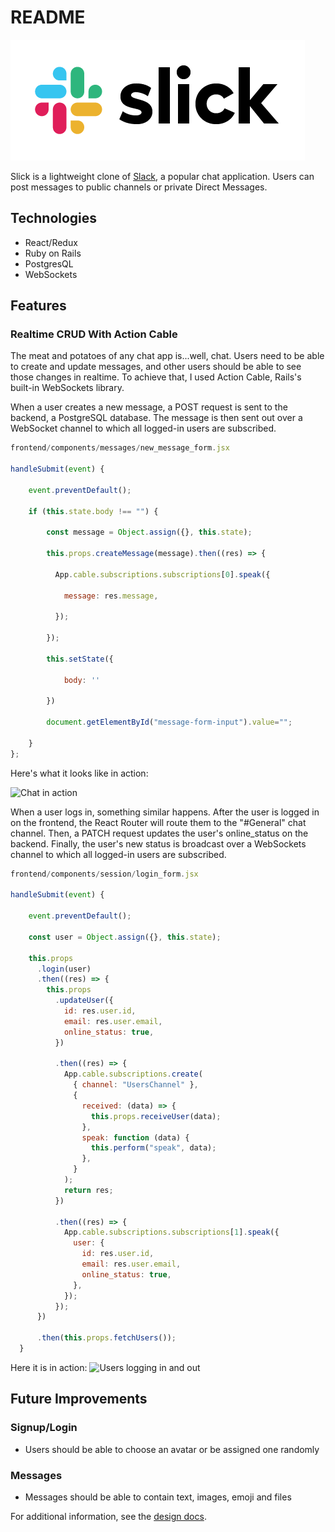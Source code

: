# README

![logo](./app/assets/images/slick_logo_big.png)

Slick is a lightweight clone of [Slack](https://www.slack.com), a popular chat application. Users can post messages to public channels or private Direct Messages.

## Technologies
- React/Redux
- Ruby on Rails
- PostgresQL
- WebSockets

## Features

### Realtime CRUD With Action Cable

The meat and potatoes of any chat app is...well, chat. Users need to be able to create and update messages, and other users should be able to see those changes in realtime. To achieve that, I used Action Cable, Rails's built-in WebSockets library.

When a user creates a new message, a POST request is sent to the backend, a PostgreSQL database. The message is then sent out over a WebSocket channel to which all logged-in users are subscribed.

```js
frontend/components/messages/new_message_form.jsx

handleSubmit(event) {
    
    event.preventDefault();
    
    if (this.state.body !== "") {
    
        const message = Object.assign({}, this.state);
        
        this.props.createMessage(message).then((res) => {
                    
          App.cable.subscriptions.subscriptions[0].speak({
            
            message: res.message,
          
          });
        
        });
                
        this.setState({
            
            body: ''
            
        })
        
        document.getElementById("message-form-input").value="";

    }
};
```

Here's what it looks like in action:

![Chat in action](https://media.giphy.com/media/JpvtVFISNPAJKDZt7i/giphy.gif)

When a user logs in, something similar happens. After the user is logged in on the frontend, the React Router will route them to the "#General" chat channel. Then, a PATCH request updates the user's online_status on the backend. Finally, the user's new status is broadcast over a WebSockets channel to which all logged-in users are subscribed.

```js
frontend/components/session/login_form.jsx

handleSubmit(event) {
    
    event.preventDefault();
        
    const user = Object.assign({}, this.state);
        
    this.props
      .login(user)
      .then((res) => {
        this.props
          .updateUser({
            id: res.user.id,
            email: res.user.email,
            online_status: true,
          })
                    
          .then((res) => {
            App.cable.subscriptions.create(
              { channel: "UsersChannel" },
              {
                received: (data) => {
                  this.props.receiveUser(data);
                },
                speak: function (data) {
                  this.perform("speak", data);
                },
              }
            );
            return res;
          })
                    
          .then((res) => {
            App.cable.subscriptions.subscriptions[1].speak({
              user: {
                id: res.user.id,
                email: res.user.email,
                online_status: true,
              },
            });
          });
      })
            
      .then(this.props.fetchUsers());
  }
```

Here it is in action:
![Users logging in and out](https://media.giphy.com/media/jUJfmnjxxgs4s44EJg/giphy.gif)

## Future Improvements

### Signup/Login
- Users should be able to choose an avatar or be assigned one randomly
### Messages
- Messages should be able to contain text, images, emoji and files

For additional information, see the [design docs](https://github.com/twofford/Slick/wiki).
